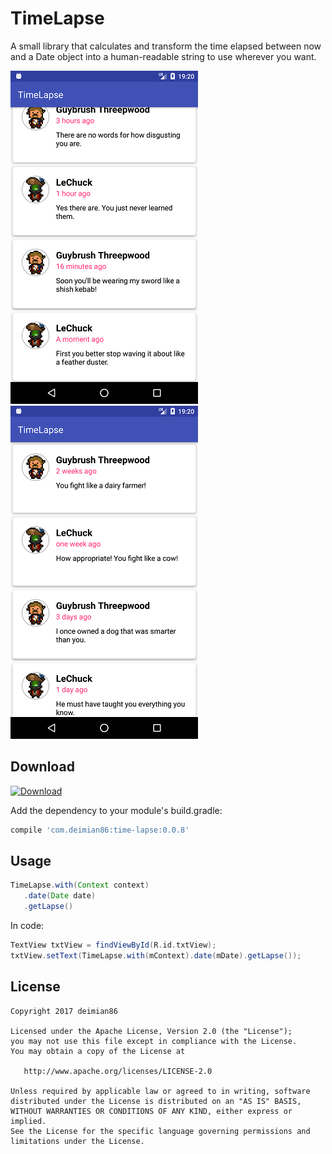 TimeLapse
=======
A small library that calculates and transform the time elapsed between now and a Date object into a human-readable string to use wherever you want. 

![TimeLapse screenshot1](https://raw.githubusercontent.com/deimian86/TimeLapse/master/screenshot1.png)
![TimeLapse screenshot2](https://raw.githubusercontent.com/deimian86/TimeLapse/master/screenshot2.png)

Download
--------

[ ![Download](https://api.bintray.com/packages/deimian86/TimeLapse/time-lapse/images/download.svg) ](https://bintray.com/deimian86/TimeLapse/time-lapse/_latestVersion)

Add the dependency to your module's build.gradle:
```groovy
compile 'com.deimian86:time-lapse:0.0.8'
```

Usage
----

```groovy
TimeLapse.with(Context context)
   .date(Date date)
   .getLapse()
```

In code:
```groovy
TextView txtView = findViewById(R.id.txtView);
txtView.setText(TimeLapse.with(mContext).date(mDate).getLapse());
```

License
--------

    Copyright 2017 deimian86

    Licensed under the Apache License, Version 2.0 (the "License");
    you may not use this file except in compliance with the License.
    You may obtain a copy of the License at

       http://www.apache.org/licenses/LICENSE-2.0

    Unless required by applicable law or agreed to in writing, software
    distributed under the License is distributed on an "AS IS" BASIS,
    WITHOUT WARRANTIES OR CONDITIONS OF ANY KIND, either express or implied.
    See the License for the specific language governing permissions and
    limitations under the License.
